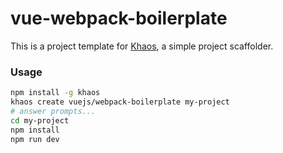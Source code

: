 # vue-webpack-boilerplate

This is a project template for [Khaos](https://github.com/segmentio/khaos), a simple project scaffolder.

### Usage

``` bash
npm install -g khaos
khaos create vuejs/webpack-boilerplate my-project
# answer prompts...
cd my-project
npm install
npm run dev
```
